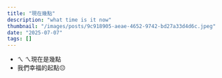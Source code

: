 ```yaml
---
title: "現在幾點"
description: "what time is it now"
thumbnail: "/images/posts/9c918905-aeae-4652-9742-bd27a33d4d6c.jpeg"
date: "2025-07-07"
tags: []
---
```

- ㄟ ㄟ現在是幾點
- 我們幸福的起點😔
